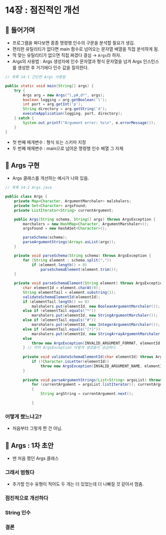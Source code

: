 # 14장 : 점진적인 개선
## 📌 들어가며

- 프로그램을 짜다보면 종종 명령행 인수의 구문을 분석할 필요가 생김.
- 편리한 유틸리티가 없다면 main 함수로 넘어오는 문자열 배열을 직접 분석하게 됨.
- 딱 맞는 유틸리티가 없으면 직접 짜겠다 결심 → `Args`라 하자.
- Args의 사용법 : Args 생성자에 인수 문자열과 형식 문자열을 넘겨 Args 인스턴스를 생성한 후 거기에다 인수 값을 질의한다.

```java
// 목록 14-1 간단한 Args 사용법

public static void main(String[] args) {
	try {
		Args arg = new Args("l,p#,d*", args);
		boolean logging = arg.getBoolean('l');
		int port = arg.getInt('p');
		String directory = arg.getString('d');
		executeApplication(logging, port, directory);
	} catch {
		System.out.printf("Argument error: %s\n", e.errorMessage());
	}
}
```

- 첫 번째 매개변수 : 형식 또는 스키마 지정
- 두 번째 매재변수 : main으로 넘어온 명령행 인수 배열 그 자체

## 📌 Args 구현

- Args 클래스를 개선하는 예시가 나와 있음.
```java
// 목록 14-2 Args.java

public class Args {
	private Map<Character, ArgumentMarchaler> malshalers;
	private Set<Character> argsFound;
	private ListIterator<String> currentArgument;

	public Args(String schema, String[] args) throws ArgsException {
		marchalers = new HashMap<Character, ArgumentMarshaler>();
		argsFound = new HashASet<Character>();

		parseSchema(schema);
		parseArgumentStrings(Arrays.asList(args));
	}

	private void parseSchema(String schema) throws ArgsException {
		for (String element : schema.split(","))
			if (element.length() > 0)
				parseSchemaElement(element.trim());
	}
	
	private void parseSchemaElement(String element) throws ArgsException {
		char elementId = element.charAt(0);
		String elementTail = element.substring(1);
		validateSchemaElementId(elementId);
		if (elementTail.length() == 0)
			malshalers.put(elementId, new BooleanArgumentMarchaler());
		else if (elementTail.equals("*"))
			marshalers.put(elementId, new StringArgumentMarchaler());
		else if (elementTail.equals("#"))
			marshalers.put(elementId, new IntegerArgumentMarchaler());
		else if (elementTail.equals("[*]"))
			marshalers.put(elementId, new StringArrayArgumentMarchaler());
		else
			throw new ArgsException(INVALID_ARGUMENT_FORMAT, elementId, elementTail);
		} // 어머 ArgsException 어떻게 생겼을지 궁금하다
	
		private void validateSchemaElementId(char elementId) throws ArgsException {
			if (!Character.isLetter(elementId))
				throw new ArgsException(INVALID_ARGUMENT_NAME, elementId, null);
		}
	
		private void parseArgumentStrings(List<String> argsList) throws ArgsException {
			for (currentArgument = argsList.listIterator(); currentArgument.hasNext();)
			{
				String argString = currentArgument.next();
	
			}

```


### 어떻게 짰느냐고?

- 처음부터 그렇게 짠 건 아님.

## 📌 Args : 1차 초안

- 맨 처음 짰던 Args 클래스
### 그래서 멈췄다
- 추가할 인수 유형이 적어도 두 개는 더 있었는데 더 나빠질 것 같아서 멈춤.

### 점진적으로 개선하다

### String 인수

### 결론
